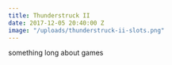 ```yaml
---
title: Thunderstruck II
date: 2017-12-05 20:40:00 Z
image: "/uploads/thunderstruck-ii-slots.png"
---
```


something long about games